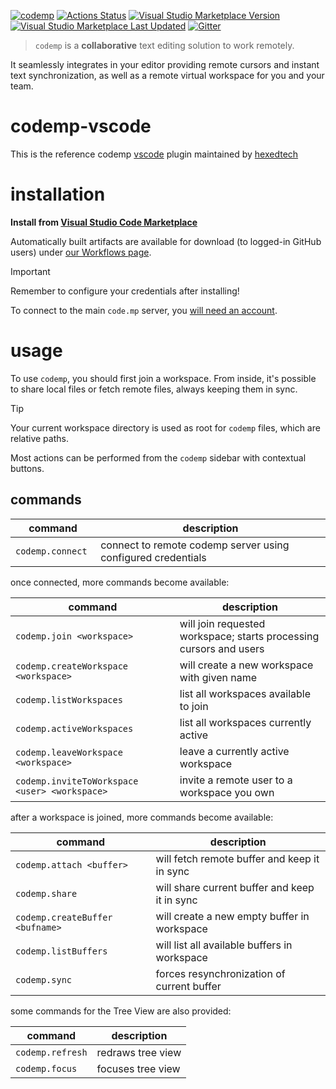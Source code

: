 [![codemp](https://code.mp/static/banner.png)](https://code.mp)
[![Actions Status](https://github.com/hexedtech/codemp-vscode/actions/workflows/test.yml/badge.svg)](https://github.com/hexedtech/codemp/actions)
[![Visual Studio Marketplace Version](https://img.shields.io/visual-studio-marketplace/v/hexedtech.codemp)](https://marketplace.visualstudio.com/items?itemName=hexedtech.codemp)
[![Visual Studio Marketplace Last Updated](https://img.shields.io/visual-studio-marketplace/last-updated/hexedtech.codemp)](https://marketplace.visualstudio.com/items?itemName=hexedtech.codemp)
[![Gitter](https://img.shields.io/gitter/room/hexedtech/codemp)](https://gitter.im/hexedtech/codemp)

> `codemp` is a **collaborative** text editing solution to work remotely.

It seamlessly integrates in your editor providing remote cursors and instant text synchronization,
as well as a remote virtual workspace for you and your team.

# codemp-vscode

This is the reference codemp [vscode](https://code.visualstudio.com/) plugin maintained by [hexedtech](https://hexed.technology)

# installation
**Install from [Visual Studio Code Marketplace](vscode:extension/hexedtech.codemp)**

Automatically built artifacts are available for download (to logged-in GitHub users) under [our Workflows page](https://github.com/hexedtech/codemp-vscode/actions/workflows/publish.yml).

> [!IMPORTANT]
> Remember to configure your credentials after installing!

To connect to the main `code.mp` server, you [will need an account](https://code.mp/signup).

# usage
To use `codemp`, you should first join a workspace. From inside, it's possible to share local files or fetch remote files, always keeping them in sync.

> [!TIP]
> Your current workspace directory is used as root for `codemp` files, which are relative paths.

Most actions can be performed from the `codemp` sidebar with contextual buttons.

## commands

| command | description |
| --- | --- |
| `codemp.connect ` |  connect to remote codemp server using configured credentials |

once connected, more commands become available:

| command | description |
| --- | --- |
| `codemp.join <workspace>` |  will join requested workspace; starts processing cursors and users |
| `codemp.createWorkspace <workspace>` |  will create a new workspace with given name |
| `codemp.listWorkspaces` |  list all workspaces available to join |
| `codemp.activeWorkspaces` |  list all workspaces currently active |
| `codemp.leaveWorkspace <workspace>` |  leave a currently active workspace |
| `codemp.inviteToWorkspace <user> <workspace>` |  invite a remote user to a workspace you own |

after a workspace is joined, more commands become available:

| command | description |
| --- | --- |
| `codemp.attach <buffer>` |  will fetch remote buffer and keep it in sync |
| `codemp.share` |  will share current buffer and keep it in sync |
| `codemp.createBuffer <bufname>` |  will create a new empty buffer in workspace |
| `codemp.listBuffers` |  will list all available buffers in workspace |
| `codemp.sync` |  forces resynchronization of current buffer |

some commands for the Tree View are also provided:

| command | description |
| --- | --- |
| `codemp.refresh` |  redraws tree view |
| `codemp.focus` |  focuses tree view |

